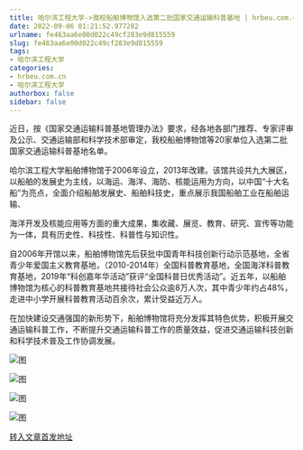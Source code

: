```yaml
---
title: 哈尔滨工程大学->我校船舶博物馆入选第二批国家交通运输科普基地 | hrbeu.com.cn
date: 2022-09-06 01:21:52.977282
urlname: fe463aa6e00d022c49cf283e9d815559
slug: fe463aa6e00d022c49cf283e9d815559
tags: 
- 哈尔滨工程大学
categories:
- hrbeu.com.cn
- 哈尔滨工程大学
authorbox: false
sidebar: false
---
```

近日，按《国家交通运输科普基地管理办法》要求，经各地各部门推荐、专家评审及公示、交通运输部和科学技术部审定，我校船舶博物馆等20家单位入选第二批国家交通运输科普基地名单。

哈尔滨工程大学船舶博物馆于2006年设立，2013年改建。该馆共设共九大展区，以船舶的发展史为主线，以海运、海洋、海防、核能运用为方向，以中国“十大名船”为亮点，全面介绍船舶发展史、船舶科技史，重点展示我国船舶工业在船舶运输、
<!--more-->
海洋开发及核能应用等方面的重大成果，集收藏、展览、教育、研究、宣传等功能为一体，具有历史性、科技性、科普性与知识性。

自2006年开馆以来，船舶博物馆先后获批中国青年科技创新行动示范基地，全省青少年爱国主义教育基地，（2010-2014年）全国科普教育基地，全国海洋科普教育基地，2019年“科创嘉年华活动”获评“全国科普日优秀活动”。近五年，以船舶博物馆为核心的科普教育基地共接待社会公众逾8万人次，其中青少年约占48%，走进中小学开展科普教育活动百余次，累计受益近万人。

在加快建设交通强国的新形势下，船舶博物馆将充分发挥其特色优势，积极开展交通运输科普工作，不断提升交通运输科普工作的质量效益，促进交通运输科技创新和科学技术普及工作协调发展。

![图](http://gongxue.cn/__local/9/1F/95/08CDFE64C11172DF84FF84F7237_BF37B4AA_17C54.jpg)

![图](http://gongxue.cn/__local/1/89/9D/6BE0339E5BC149E8DFE5C14DAC6_E1E02251_207DE.jpg)

![图](http://gongxue.cn/__local/8/2A/F3/8A99A4DFB09FD876EA21D2D6F31_6A936BA0_20021.jpg)

![图](http://gongxue.cn/__local/6/C7/24/BAF6080C5D24EEC9659E5921154_CE95D08A_16664.jpg)

[转入文章首发地址](http://gongxue.cn/info/1141/72699.htm)